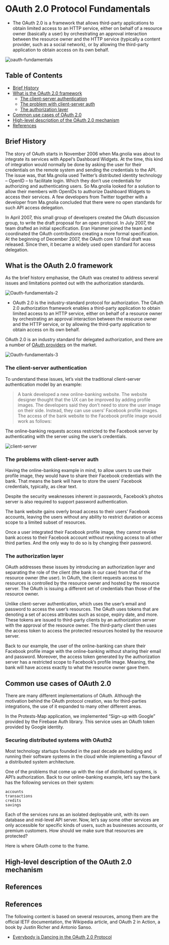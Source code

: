 # OAuth 2.0 Protocol Fundamentals

- The OAuth 2.0 is a framework that allows third-party applications to obtain limited access to an HTTP service, either on behalf of a resource owner (basically a user) by orchestrating an approval interaction between the resource owner and the HTTP service (typically a content provider, such as a social network), or by allowing the third-party application to obtain access on its own behalf.

![oauth-fundamentals](https://github.com/paulveillard/cybersecurity-oauth/blob/main/img/oauthexplained.png)


## Table of Contents
- [Brief History](#brief-history)
- [What is the OAuth 2.0 framework](#what-is-the-oauth-20-framework)
  - [The client-server authentication](#)
  - [The problem with client-server auth](#)
  - [The authorization layer](#)
- [Common use cases of OAuth 2.0](#)
- [High-level description of the OAuth 2.0 mechanism](#)
- [References](#references)


## Brief History

The story of OAuth starts in November 2006 when Ma.gnolia was about to integrate its services with Appel‘s Dashboard Widgets. At the time, this kind of integration would normally be done by asking the user for their credentials on the remote system and sending the credentials to the API. The issue was, that Ma.gnolia used Twitter’s distributed identity technology – OpenID – to facilitate login. Which they don’t use credentials for authorizing and authenticating users. So Ma.gnolia looked for a solution to allow their members with OpenIDs to authorize Dashboard Widgets to access their services. A few developers from Twitter together with a developer from Ma.gnolia concluded that there were no open standards for such API access delegation.

In April 2007, this small group of developers created the OAuth discussion group, to write the draft proposal for an open protocol. In July 2007, the team drafted an initial specification. Eran Hammer joined the team and coordinated the OAuth contributions creating a more formal specification. At the beginning of December 2007, the OAuth core 1.0 final draft was released. Since then, it became a widely used open standard for access delegation.


## What is the OAuth 2.0 framework

As the brief history emphasise, the OAuth was created to address several issues and limitations pointed out with the authorization standards.

![Oauth-fundamentals-2](https://github.com/paulveillard/cybersecurity-oauth/blob/main/img/oauth-fundamentals-2.png)

- OAuth 2.0 is the industry-standard protocol for authorization. The OAuth 2.0 authorization framework enables a third-party application to obtain limited access to an HTTP service, either on behalf of a resource owner by orchestrating an approval interaction between the resource owner and the HTTP service, or by allowing the third-party application to obtain access on its own behalf.



OAuth 2.0 is an industry standard for delegated authorization, and there are a number of [OAuth providers](https://en.wikipedia.org/wiki/List_of_OAuth_providers) on the market.

![Oauth-fundamentals-3](https://github.com/paulveillard/cybersecurity-oauth/blob/main/img/oauth-fundamentals-3.jpg)

### The client-server authentication

To understand these issues, let’s visit the traditional client-server authentication model by an example:

> A bank developed a new online-banking website. The website designer thought that the UX can be improved by adding profile images. The developers said they don’t need to store the user image on their side. Instead, they can use users’ Facebook profile images. The access of the bank website to the Facebook profile image would work as follows:

The online-banking requests access restricted to the Facebook server by authenticating with the server using the user’s credentials.

![client-server](https://github.com/paulveillard/cybersecurity-oauth/blob/main/img/client-server-auth.jpg)

### The problems with client-server auth

Having the online-banking example in mind, to allow users to use their profile image, they would have to share their Facebook credentials with the bank. That means the bank will have to store the users’ Facebook credentials, typically, as clear text.

Despite the security weaknesses inherent in passwords, Facebook’s photos server is also required to support password authentication.

The bank website gains overly broad access to their users’ Facebook accounts, leaving the users without any ability to restrict duration or access scope to a limited subset of resources.

Once a user integrated their Facebook profile image, they cannot revoke bank access to their Facebook account without revoking access to all other third parties. And the only way to do so is by changing their password.

### The authorization layer

OAuth addresses these issues by introducing an authorization layer and separating the role of the client (the bank in our case) from that of the resource owner (the user). In OAuth, the client requests access to resources is controlled by the resource owner and hosted by the resource server. The OAuth is issuing a different set of credentials than those of the resource owner.

Unlike client-server authentication, which uses the user’s email and password to access the user’s resources. The OAuth uses tokens that are denoting a set of access attributes such as scope, expiry date, and more. These tokens are issued to third-party clients by an authorization server with the approval of the resource owner. The third-party client then uses the access token to access the protected resources hosted by the resource server.

Back to our example, the user of the online-banking can share their Facebook profile image with the online-banking without sharing their email and password. Moreover, the access token generated by the authorization server has a restricted scope to Facebook’s profile image. Meaning, the bank will have access exactly to what the resource owner gave them.


## Common use cases of OAuth 2.0

There are many different implementations of OAuth. Although the motivation behind the OAuth protocol creation, was for third-parties integrations, the use of it expanded to many other different areas.

In the Protests-Map application, we implemented “Sign-up with Google” provided by the Firebase Auth library. This service uses an OAuth token provided by Google identity.

### Securing distributed systems with OAuth2

Most technology startups founded in the past decade are building and running their software systems in the cloud while implementing a flavour of a distributed system architecture.

One of the problems that come up with the rise of distributed systems, is API’s authorization. Back to our online-banking example, let’s say the bank has the following services on their system:

    accounts
    transactions
    credits
    savings

Each of the services runs as an isolated deployable unit, with its own database and mid-level API server. Now, let’s say some other services are only accessible for specific kinds of users, such as businesses accounts, or premium customers. How should we make sure that resources are protected?

Here is where OAuth come to the frame.

## High-level description of the OAuth 2.0 mechanism
## References


## References

The following content is based on several resources, among them are the official IETF documentation, the Wikipedia article, and OAuth 2 in Action, a book by Justin Richer and Antonio Sanso.
- [Everybody is Dancing in the OAuth 2.0 Protocol](https://kessler.tech/security/oauth2-1/)



